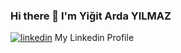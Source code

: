 ###                                                             Hi there 👋  I'm Yiğit Arda YILMAZ


[![linkedin](https://img.shields.io/badge/Linkedin-000000?style=for-the-badge&logo=Linkedin&logoColor=white)](https://www.linkedin.com/in/yigit-arda-yilmaz) My Linkedin Profile

